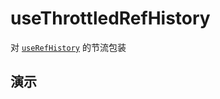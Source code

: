 # useThrottledRefHistory

对 [`useRefHistory`](../useRefHistory/) 的节流包装

## 演示

<demo src="./demo.vue" title="useThrottledRefHistory" desc="在设定时间内无论更新了多少次，只会增加一条历史记录"></demo>
